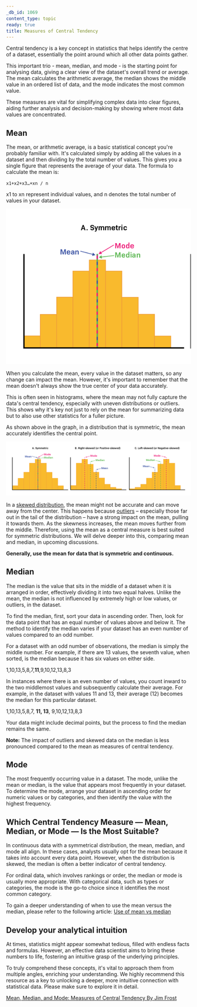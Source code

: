 ```yaml
---
_db_id: 1069
content_type: topic
ready: true
title: Measures of Central Tendency
---
```


Central tendency is a key concept in statistics that helps identify the centre of a dataset, essentially the point around which all other data points gather. 

This important trio - mean, median, and mode - is the starting point for analysing data, giving a clear view of the dataset's overall trend or average. The mean calculates the arithmetic average, the median shows the middle value in an ordered list of data, and the mode indicates the most common value. 

These measures are vital for simplifying complex data into clear figures, aiding further analysis and decision-making by showing where most data values are concentrated.

## Mean

The mean, or arithmetic average, is a basic statistical concept you're probably familiar with. It's calculated simply by adding all the values in a dataset and then dividing by the total number of values. This gives you a single figure that represents the average of your data. The formula to calculate the mean is:
```
x1+x2+x3…+xn / n 
```

x1 to xn represent individual values, and n denotes the total number of values in your dataset.

![Mean](mean_symmetric.png)

When you calculate the mean, every value in the dataset matters, so any change can impact the mean. However, it's important to remember that the mean doesn't always show the true center of your data accurately. 

This is often seen in histograms, where the mean may not fully capture the data's central tendency, especially with uneven distributions or outliers. This shows why it's key not just to rely on the mean for summarizing data but to also use other statistics for a fuller picture.

As shown above in the graph, in a distribution that is symmetric, the mean accurately identifies the central point.

![Distributions](distribution_central_tendency.png)

In a [skewed distribution](https://www.statisticshowto.com/probability-and-statistics/skewed-distribution/), the mean might not be accurate and can move away from the center. This happens because [outliers](https://www.statisticshowto.com/statistics-basics/find-outliers/) – especially those far out in the tail of the distribution – have a strong impact on the mean, pulling it towards them. As the skewness increases, the mean moves further from the middle. Therefore, using the mean as a central measure is best suited for symmetric distributions. We will delve deeper into this, comparing mean and median, in upcoming discussions. 

**Generally, use the mean for data that is symmetric and continuous.** 

## Median

The median is the value that sits in the middle of a dataset when it is arranged in order, effectively dividing it into two equal halves. Unlike the mean, the median is not influenced by extremely high or low values, or outliers, in the dataset.

To find the median, first, sort your data in ascending order. Then, look for the data point that has an equal number of values above and below it. The method to identify the median varies if your dataset has an even number of values compared to an odd number.

For a dataset with an odd number of observations, the median is simply the middle number. For example, if there are 13 values, the seventh value, when sorted, is the median because it has six values on either side.

1,10,13,5,8,7,**11**,9,10,12,13,8,3

In instances where there is an even number of values, you count inward to the two middlemost values and subsequently calculate their average. For example, in the dataset with values 11 and 13, their average (12) becomes the median for this particular dataset.

1,10,13,5,8,7,   **11, 13**,  9,10,12,13,8,3

Your data might include decimal points, but the process to find the median remains the same.

**Note:** The impact of outliers and skewed data on the median is less pronounced compared to the mean as measures of central tendency.

## Mode

The most frequently occurring value in a dataset. The mode, unlike the mean or median, is the value that appears most frequently in your dataset. To determine the mode, arrange your dataset in ascending order for numeric values or by categories, and then identify the value with the highest frequency.

## Which Central Tendency Measure — Mean, Median, or Mode — Is the Most Suitable?

In continuous data with a symmetrical distribution, the mean, median, and mode all align. In these cases, analysts usually opt for the mean because it takes into account every data point. However, when the distribution is skewed, the median is often a better indicator of central tendency.

For ordinal data, which involves rankings or order, the median or mode is usually more appropriate. With categorical data, such as types or categories, the mode is the go-to choice since it identifies the most common category.

To gain a deeper understanding of when to use the mean versus the median, please refer to the following article:
[Use of mean vs median](https://www.statology.org/when-to-use-mean-vs-median/)

## Develop your analytical intuition 

At times, statistics might appear somewhat tedious, filled with endless facts and formulas. 
However, an effective data scientist aims to bring these numbers to life, fostering an intuitive grasp of the underlying principles.

To truly comprehend these concepts, it's vital to approach them from multiple angles, enriching your understanding. We highly recommend this resource as a key to unlocking a deeper, more intuitive connection with statistical data. Please make sure to explore it in detail.

[Mean, Median, and Mode: Measures of Central Tendency
By Jim Frost ](https://statisticsbyjim.com/basics/measures-central-tendency-mean-median-mode/)